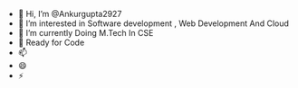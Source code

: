 - 👋 Hi, I’m @Ankurgupta2927
- 👀 I’m interested in Software development , Web Development And Cloud
- 🌱 I’m currently Doing M.Tech In CSE 
- 💞️ Ready for Code 
- 📫 
- 😄 
- ⚡ 

<!---
Ankurgupta2927/Ankurgupta2927 is a ✨ special ✨ repository because its `README.md` (this file) appears on your GitHub profile.
You can click the Preview link to take a look at your changes.
--->
